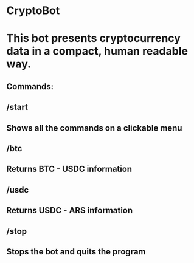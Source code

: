 # CryptoBot
# This bot presents cryptocurrency data in a compact, human readable way.
##
##
## Commands:
##  /start
##   Shows all the commands on a clickable menu
##
##   /btc
##   Returns BTC - USDC information
##
##   /usdc
##   Returns USDC - ARS information
##
##   /stop
##   Stops the bot and quits the program